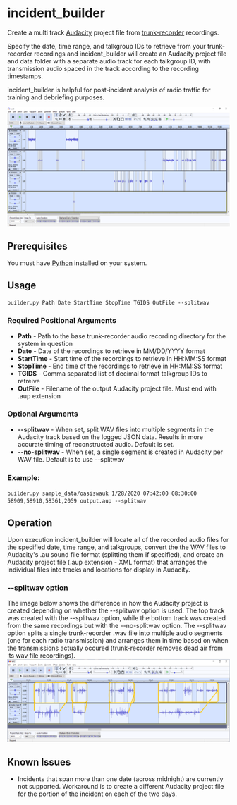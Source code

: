 # incident_builder
Create a multi track [Audacity](https://www.audacityteam.org) project file from [trunk-recorder](https://github.com/robotastic/trunk-recorder) recordings.

Specify the date, time range, and talkgroup IDs to retrieve from your trunk-recorder recordings and incident_builder will create an Audacity project file and data folder with a separate audio track for each talkgroup ID, with transmission audio spaced in the track according to the recording timestamps.  

incident_builder is helpful for post-incident analysis of radio traffic for training and debriefing purposes.  

![incident_builder](images/incident_builder.png)
## Prerequisites
You must have [Python](https://python.org) installed on your system.  
## Usage
`builder.py Path Date StartTime StopTime TGIDS OutFile --splitwav`
### Required Positional Arguments
* **Path**      - Path to the base trunk-recorder audio recording directory for the system in question
* **Date**      - Date of the recordings to retrieve in MM/DD/YYYY format
* **StartTime** - Start time of the recordings to retrieve in HH:MM:SS format
* **StopTime**  - End time of the recordings to retrieve in HH:MM:SS format
* **TGIDS**     - Comma separated list of decimal format talkgroup IDs to retreive
* **OutFile**   - Filename of the output Audacity project file.  Must end with .aup extension

### Optional Arguments
* **--splitwav**    - When set, split WAV files into multiple segments in the Audacity track based on the logged JSON data. Results in more accurate timing of reconstructed audio.  Default is set.
* **--no-splitwav** - When set, a single segment is created in Audacity per WAV file.  Default is to use --splitwav

### Example:

`builder.py sample_data/oasiswauk 1/28/2020 07:42:00 08:30:00 58909,58910,58361,2059 output.aup --splitwav`
## Operation
Upon execution incident_builder will locate all of the recorded audio files for the specified date, time range, and talkgroups, convert the the WAV files to Audacity's .au sound file format (splitting them if specified), and create an Audacity project file (.aup extension - XML format) that arranges the individual files into tracks and locations for display in Audacity.

### --splitwav option
The image below shows the difference in how the Audacity project is created depending on whether the --splitwav option is used.  The top track was created with the --splitwav option, while the bottom track was created from the same recordings but with the --no-splitwav option.  The --splitwav option splits a single trunk-recorder .wav file into multiple audio segments (one for each radio transmission) and arranges them in time based on when the transmissions actually occured (trunk-recorder removes dead air from its wav file recordings).
![wavsplit](images/wavsplit.png)

## Known Issues
* Incidents that span more than one date (across midnight) are currently not supported.  Workaround is to create a different Audacity project file for the portion of the incident on each of the two days.  
 
